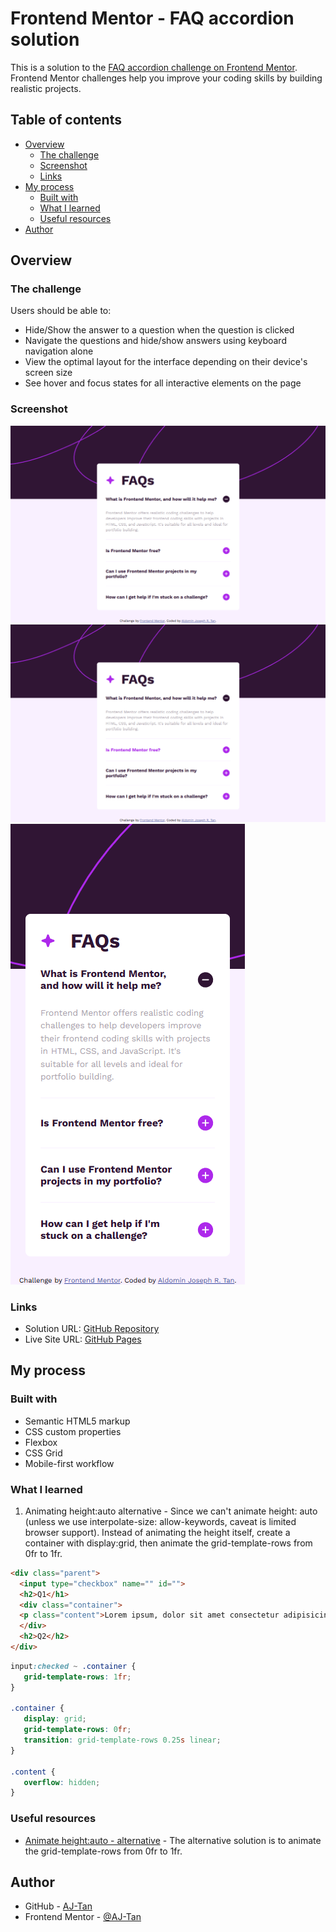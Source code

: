 # Frontend Mentor - FAQ accordion solution

This is a solution to the [FAQ accordion challenge on Frontend Mentor](https://www.frontendmentor.io/challenges/faq-accordion-wyfFdeBwBz). Frontend Mentor challenges help you improve your coding skills by building realistic projects.

## Table of contents

-  [Overview](#overview)
   -  [The challenge](#the-challenge)
   -  [Screenshot](#screenshot)
   -  [Links](#links)
-  [My process](#my-process)
   -  [Built with](#built-with)
   -  [What I learned](#what-i-learned)
   -  [Useful resources](#useful-resources)
-  [Author](#author)

## Overview

### The challenge

Users should be able to:

-  Hide/Show the answer to a question when the question is clicked
-  Navigate the questions and hide/show answers using keyboard navigation alone
-  View the optimal layout for the interface depending on their device's screen size
-  See hover and focus states for all interactive elements on the page

### Screenshot

![desktop](<screenshot/faq - desktop.png>)
![desktop - active](<screenshot/faq - desktop - active.png>)
![mobile](<screenshot/faq - mobile.png>)

### Links

-  Solution URL: [GitHub Repository](https://github.com/AJ-Tan/13.-Frontend-Mentor---Faq-Accordion-HTML-SASS-)
-  Live Site URL: [GitHub Pages](https://aj-tan.github.io/13.-Frontend-Mentor---Faq-Accordion-HTML-SASS-/)

## My process

### Built with

-  Semantic HTML5 markup
-  CSS custom properties
-  Flexbox
-  CSS Grid
-  Mobile-first workflow

### What I learned

1. Animating height:auto alternative - Since we can't animate height: auto (unless we use interpolate-size: allow-keywords, caveat is limited browser support). Instead of animating the height itself, create a container with display:grid, then animate the grid-template-rows from 0fr to 1fr.

```html
<div class="parent">
  <input type="checkbox" name="" id="">
  <h2>Q1</h1>
  <div class="container">
  <p class="content">Lorem ipsum, dolor sit amet consectetur adipisicing elit. Ad, mollitia. Iure nam voluptatem saepe dolorum culpa vero ipsa, inventore veritatis.</p>
  </div>
  <h2>Q2</h2>
</div>
```

```css
input:checked ~ .container {
   grid-template-rows: 1fr;
}

.container {
   display: grid;
   grid-template-rows: 0fr;
   transition: grid-template-rows 0.25s linear;
}

.content {
   overflow: hidden;
}
```

### Useful resources

-  [Animate height:auto - alternative](https://marcsamtleben.de/de/blog/animate-height-auto-with-pure-css) - The alternative solution is to animate the grid-template-rows from 0fr to 1fr.

## Author

-  GitHub - [AJ-Tan](https://github.com/AJ-Tan)
-  Frontend Mentor - [@AJ-Tan](https://www.frontendmentor.io/profile/AJ-Tan)
